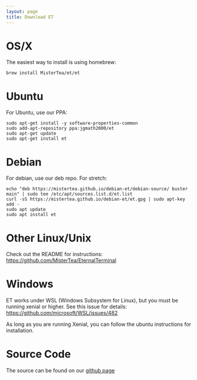 ```yaml
---
layout: page
title: Download ET
---
```


# OS/X

The easiest way to install is using homebrew:

```
brew install MisterTea/et/et
```

# Ubuntu

For Ubuntu, use our PPA:

```
sudo apt-get install -y software-properties-common
sudo add-apt-repository ppa:jgmath2000/et
sudo apt-get update
sudo apt-get install et
```

# Debian

For debian, use our deb repo.  For stretch:

```
echo "deb https://mistertea.github.io/debian-et/debian-source/ buster main" | sudo tee /etc/apt/sources.list.d/et.list
curl -sS https://mistertea.github.io/debian-et/et.gpg | sudo apt-key add -
sudo apt update
sudo apt install et
```

# Other Linux/Unix

Check out the README for instructions: https://github.com/MisterTea/EternalTerminal

# Windows

ET works under WSL (Windows Subsystem for Linux), but you must be running xenial or higher.  See this issue for details: https://github.com/microsoft/WSL/issues/482

As long as you are running Xenial, you can follow the ubuntu instructions for installation.


# Source Code

The source can be found on our [github page](https://github.com/MisterTea/EternalTerminal)
